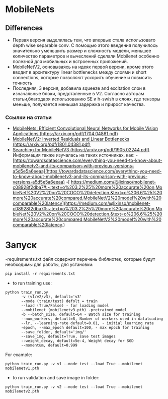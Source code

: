 # MobileNets
## Differences
- Первая версия выделилась тем, что впервые стала использовато depth wise separable conv. С помощью этого введения получилось значительно уменьшить размер и сложность модели, меньшее количество параметров и вычеслений сделали Mobilenet особенно полезной для мобильных и встроенных приложений.
- MobileNetV2, основываясь на идеях первой версии, кроме этого вводит в архитектуру linear bottlenecks между слоями и short connections, которые позволяют ускорить обучение и повысить точность
- Последняя, 3 версия, добавила squeeze and excitation слои в изначальные блоки, предсталенные в V2. Согласно авторам статьи,благодаря использованию SE и h-swish в слоях, где тензоры меньше, получается меньшая задержка и прирост качества. 

### Ссылки на статьи
- [ MobileNets: Efficient Convolutional Neural Networks for Mobile Vision
Applications (https://arxiv.org/pdf/1704.04861.pdf)](https://arxiv.org/pdf/1704.04861.pdf)
- [MobileNetV2: Inverted Residuals and Linear Bottlenecks  (https://arxiv.org/pdf/1801.04381.pdf)](https://arxiv.org/pdf/1801.04381.pdf)
- [ Searching for MobileNetV3 (https://arxiv.org/pdf/1905.02244.pdf)](https://arxiv.org/pdf/1905.02244.pdf)
Информация также изучалась на таких источниках, как:
-[https://towardsdatascience.com/everything-you-need-to-know-about-mobilenetv3-and-its-comparison-with-previous-versions-a5d5e5a6eeaa](https://towardsdatascience.com/everything-you-need-to-know-about-mobilenetv3-and-its-comparison-with-previous-versions-a5d5e5a6eeaa)
-[ https://medium.com/@lixinso/mobilenet-c08928f2dba7#:~:text=o%203.2%25%20more%20accurate%20on,MobleNet%20V2%20on%20COCO%20detection.&text=o%206.6%25%20more%20accurate%20compared,MobileNetV2%20model%20with%20comparable%20latency](https://medium.com/@lixinso/mobilenet-c08928f2dba7#:~:text=o%203.2%25%20more%20accurate%20on,MobleNet%20V2%20on%20COCO%20detection.&text=o%206.6%25%20more%20accurate%20compared,MobileNetV2%20model%20with%20comparable%20latency.)

 # Запуск
 
-requirements.txt файл содержит перечень библиотек, которые будут необходимы для работы, для установки:
```
pip install -r requirements.txt
```
- to run training use:

```
python train_run.py 
       -v (v1/v2/v3), default='v3'
       --mode (train/test) defolt = train
       --load (True/False) - for loading model
       --mobilenet (mobilenetv3.pth) -pretrained model
       -b --batch_size, default=64 - Batch size for training
       --num_workers, default=8, Number of workers used in dataloading
       --lr, --learning-rate default=0.01, - initial learning rate
       -epoch, --max_epoch default=100, - max epoch for training
       --save_folder, default='img/'
       --save_img, default=True, save test images
       --weight_decay, default=5e-4, Weight decay for SGD
       --momentum, default=0.999
```
For example:
```
python train_run.py -v v1 --mode test --load True --mobilenet mobilenetv1.pth
```
- to run validation and save image in folder:
```
python train_run.py -v v2 --mode test --load True --mobilenet mobilenetv2.pth
```
